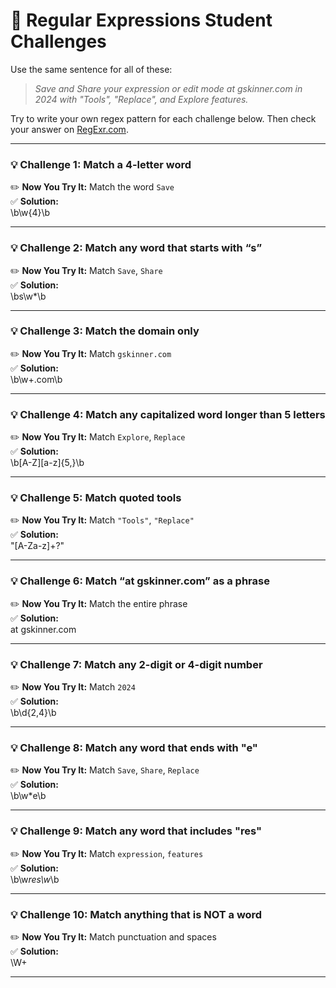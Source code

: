 # 🧪 Regular Expressions Student Challenges

Use the same sentence for all of these:

> _Save and Share your expression or edit mode at gskinner.com in 2024 with "Tools", "Replace", and Explore features._

Try to write your own regex pattern for each challenge below. Then check your answer on [RegExr.com](https://regexr.com).

---

### 💡 Challenge 1: Match a 4-letter word  
✏️ **Now You Try It:** Match the word `Save`  
✅ **Solution:**  
    \b\w{4}\b

---

### 💡 Challenge 2: Match any word that starts with “s”  
✏️ **Now You Try It:** Match `Save`, `Share`  
✅ **Solution:**  
    \bs\w*\b

---

### 💡 Challenge 3: Match the domain only  
✏️ **Now You Try It:** Match `gskinner.com`  
✅ **Solution:**  
    \b\w+\.com\b

---

### 💡 Challenge 4: Match any capitalized word longer than 5 letters  
✏️ **Now You Try It:** Match `Explore`, `Replace`  
✅ **Solution:**  
    \b[A-Z][a-z]{5,}\b

---

### 💡 Challenge 5: Match quoted tools  
✏️ **Now You Try It:** Match `"Tools"`, `"Replace"`  
✅ **Solution:**  
    \"[A-Za-z]+?\"

---

### 💡 Challenge 6: Match “at gskinner.com” as a phrase  
✏️ **Now You Try It:** Match the entire phrase  
✅ **Solution:**  
    at gskinner\.com

---

### 💡 Challenge 7: Match any 2-digit or 4-digit number  
✏️ **Now You Try It:** Match `2024`  
✅ **Solution:**  
    \b\d{2,4}\b

---

### 💡 Challenge 8: Match any word that ends with "e"  
✏️ **Now You Try It:** Match `Save`, `Share`, `Replace`  
✅ **Solution:**  
    \b\w*e\b

---

### 💡 Challenge 9: Match any word that includes "res"  
✏️ **Now You Try It:** Match `expression`, `features`  
✅ **Solution:**  
    \b\w*res\w*\b

---

### 💡 Challenge 10: Match anything that is NOT a word  
✏️ **Now You Try It:** Match punctuation and spaces  
✅ **Solution:**  
    \W+

---
